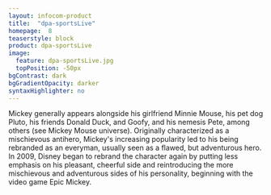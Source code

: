 ```yaml
---
layout: infocom-product
title:  "dpa-sportsLive"
homepage:  8
teaserstyle: block
product: dpa-sportsLive
image:
  feature: dpa-sportsLive.jpg
  topPosition: -50px
bgContrast: dark
bgGradientOpacity: darker
syntaxHighlighter: no
---
```


Mickey generally appears alongside his girlfriend Minnie Mouse, his pet dog Pluto, his friends Donald Duck, and Goofy, and his nemesis Pete, among others (see Mickey Mouse universe). Originally characterized as a mischievous antihero, Mickey's increasing popularity led to his being rebranded as an everyman, usually seen as a flawed, but adventurous hero. In 2009, Disney began to rebrand the character again by putting less emphasis on his pleasant, cheerful side and reintroducing the more mischievous and adventurous sides of his personality, beginning with the video game Epic Mickey.
